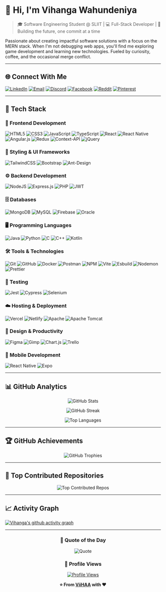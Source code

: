 # 👋 Hi, I'm Vihanga Wahundeniya

> 🎓 Software Engineering Student @ SLIIT | 💻 Full-Stack Developer | 🚀 Building the future, one commit at a time

Passionate about creating impactful software solutions with a focus on the MERN stack. When I'm not debugging web apps, you'll find me exploring game development and learning new technologies. Fueled by curiosity, coffee, and the occasional merge conflict.

---

## 🌐 Connect With Me

[![LinkedIn](https://img.shields.io/badge/LinkedIn-%230077B5.svg?logo=linkedin&logoColor=white)](https://www.linkedin.com/in/vihanga-wahundeniya) [![Email](https://img.shields.io/badge/Email-D14836?logo=gmail&logoColor=white)](mailto:vwahundeniya@gmail.com) [![Discord](https://img.shields.io/badge/Discord-%237289DA.svg?logo=discord&logoColor=white)](https://discord.gg/9saVF6PrsK) [![Facebook](https://img.shields.io/badge/Facebook-%231877F2.svg?logo=Facebook&logoColor=white)](https://facebook.com/vihasandakel) [![Reddit](https://img.shields.io/badge/Reddit-%23FF4500.svg?logo=Reddit&logoColor=white)](https://reddit.com/user/Vhite_Wanilla) [![Pinterest](https://img.shields.io/badge/Pinterest-%23E60023.svg?logo=Pinterest&logoColor=white)](https://pinterest.com/vihangawahundeniya)

---

## 💼 Tech Stack

### 🎨 Frontend Development
![HTML5](https://img.shields.io/badge/html5-%23E34F26.svg?style=for-the-badge&logo=html5&logoColor=white) ![CSS3](https://img.shields.io/badge/css3-%231572B6.svg?style=for-the-badge&logo=css3&logoColor=white) ![JavaScript](https://img.shields.io/badge/javascript-%23323330.svg?style=for-the-badge&logo=javascript&logoColor=%23F7DF1E) ![TypeScript](https://img.shields.io/badge/typescript-%23007ACC.svg?style=for-the-badge&logo=typescript&logoColor=white) ![React](https://img.shields.io/badge/react-%2320232a.svg?style=for-the-badge&logo=react&logoColor=%2361DAFB) ![React Native](https://img.shields.io/badge/react_native-%2320232a.svg?style=for-the-badge&logo=react&logoColor=%2361DAFB) ![Angular.js](https://img.shields.io/badge/angular.js-%23E23237.svg?style=for-the-badge&logo=angularjs&logoColor=white) ![Redux](https://img.shields.io/badge/redux-%23593d88.svg?style=for-the-badge&logo=redux&logoColor=white) ![Context-API](https://img.shields.io/badge/Context--Api-000000?style=for-the-badge&logo=react) ![jQuery](https://img.shields.io/badge/jquery-%230769AD.svg?style=for-the-badge&logo=jquery&logoColor=white)

### 🎨 Styling & UI Frameworks
![TailwindCSS](https://img.shields.io/badge/tailwindcss-%2338B2AC.svg?style=for-the-badge&logo=tailwind-css&logoColor=white) ![Bootstrap](https://img.shields.io/badge/bootstrap-%238511FA.svg?style=for-the-badge&logo=bootstrap&logoColor=white) ![Ant-Design](https://img.shields.io/badge/-AntDesign-%230170FE?style=for-the-badge&logo=ant-design&logoColor=white)

### ⚙️ Backend Development
![NodeJS](https://img.shields.io/badge/node.js-6DA55F?style=for-the-badge&logo=node.js&logoColor=white) ![Express.js](https://img.shields.io/badge/express.js-%23404d59.svg?style=for-the-badge&logo=express&logoColor=%2361DAFB) ![PHP](https://img.shields.io/badge/php-%23777BB4.svg?style=for-the-badge&logo=php&logoColor=white) ![JWT](https://img.shields.io/badge/JWT-black?style=for-the-badge&logo=JSON%20web%20tokens)

### 🗄️ Databases
![MongoDB](https://img.shields.io/badge/MongoDB-%234ea94b.svg?style=for-the-badge&logo=mongodb&logoColor=white) ![MySQL](https://img.shields.io/badge/mysql-4479A1.svg?style=for-the-badge&logo=mysql&logoColor=white) ![Firebase](https://img.shields.io/badge/firebase-%23039BE5.svg?style=for-the-badge&logo=firebase) ![Oracle](https://img.shields.io/badge/Oracle-F80000?style=for-the-badge&logo=oracle&logoColor=white)

### 🖥️ Programming Languages
![Java](https://img.shields.io/badge/java-%23ED8B00.svg?style=for-the-badge&logo=openjdk&logoColor=white) ![Python](https://img.shields.io/badge/python-3670A0?style=for-the-badge&logo=python&logoColor=ffdd54) ![C](https://img.shields.io/badge/c-%2300599C.svg?style=for-the-badge&logo=c&logoColor=white) ![C++](https://img.shields.io/badge/c++-%2300599C.svg?style=for-the-badge&logo=c%2B%2B&logoColor=white) ![Kotlin](https://img.shields.io/badge/kotlin-%237F52FF.svg?style=for-the-badge&logo=kotlin&logoColor=white)

### 🛠️ Tools & Technologies
![Git](https://img.shields.io/badge/git-%23F05033.svg?style=for-the-badge&logo=git&logoColor=white) ![GitHub](https://img.shields.io/badge/github-%23121011.svg?style=for-the-badge&logo=github&logoColor=white) ![Docker](https://img.shields.io/badge/docker-%230db7ed.svg?style=for-the-badge&logo=docker&logoColor=white) ![Postman](https://img.shields.io/badge/Postman-FF6C37?style=for-the-badge&logo=postman&logoColor=white) ![NPM](https://img.shields.io/badge/NPM-%23CB3837.svg?style=for-the-badge&logo=npm&logoColor=white) ![Vite](https://img.shields.io/badge/vite-%23646CFF.svg?style=for-the-badge&logo=vite&logoColor=white) ![Esbuild](https://img.shields.io/badge/esbuild-%23FFCF00.svg?style=for-the-badge&logo=esbuild&logoColor=black) ![Nodemon](https://img.shields.io/badge/NODEMON-%23323330.svg?style=for-the-badge&logo=nodemon&logoColor=%BBDEAD) ![Prettier](https://img.shields.io/badge/prettier-%23F7B93E.svg?style=for-the-badge&logo=prettier&logoColor=black)

### 🧪 Testing
![Jest](https://img.shields.io/badge/-jest-%23C21325?style=for-the-badge&logo=jest&logoColor=white) ![Cypress](https://img.shields.io/badge/-cypress-%23E5E5E5?style=for-the-badge&logo=cypress&logoColor=058a5e) ![Selenium](https://img.shields.io/badge/-selenium-%43B02A?style=for-the-badge&logo=selenium&logoColor=white)

### ☁️ Hosting & Deployment
![Vercel](https://img.shields.io/badge/vercel-%23000000.svg?style=for-the-badge&logo=vercel&logoColor=white) ![Netlify](https://img.shields.io/badge/netlify-%23000000.svg?style=for-the-badge&logo=netlify&logoColor=#00C7B7) ![Apache](https://img.shields.io/badge/apache-%23D42029.svg?style=for-the-badge&logo=apache&logoColor=white) ![Apache Tomcat](https://img.shields.io/badge/apache%20tomcat-%23F8DC75.svg?style=for-the-badge&logo=apache-tomcat&logoColor=black)

### 🎨 Design & Productivity
![Figma](https://img.shields.io/badge/figma-%23F24E1E.svg?style=for-the-badge&logo=figma&logoColor=white) ![Gimp](https://img.shields.io/badge/Gimp-657D8B?style=for-the-badge&logo=gimp&logoColor=FFFFFF) ![Chart.js](https://img.shields.io/badge/chart.js-F5788D.svg?style=for-the-badge&logo=chart.js&logoColor=white) ![Trello](https://img.shields.io/badge/Trello-%23026AA7.svg?style=for-the-badge&logo=Trello&logoColor=white)

### 📱 Mobile Development
![React Native](https://img.shields.io/badge/react_native-%2320232a.svg?style=for-the-badge&logo=react&logoColor=%2361DAFB) ![Expo](https://img.shields.io/badge/expo-1C1E24?style=for-the-badge&logo=expo&logoColor=#D04A37)

---

## 📊 GitHub Analytics

<div align="center">
  
![GitHub Stats](https://github-readme-stats.vercel.app/api?username=ViiHAA&theme=blue-green&hide_border=false&include_all_commits=true&count_private=true&show_icons=true)

![GitHub Streak](https://nirzak-streak-stats.vercel.app/?user=ViiHAA&theme=blue-green&hide_border=false)

![Top Languages](https://github-readme-stats.vercel.app/api/top-langs/?username=ViiHAA&theme=blue-green&hide_border=false&include_all_commits=true&count_private=true&layout=compact)

</div>

---

## 🏆 GitHub Achievements

<div align="center">

![GitHub Trophies](https://github-profile-trophy.vercel.app/?username=ViiHAA&theme=blue-green&no-frame=false&no-bg=false&margin-w=4&row=2&column=4)

</div>

---

## 🌟 Top Contributed Repositories

<div align="center">

![Top Contributed Repos](https://github-contributor-stats.vercel.app/api?username=ViiHAA&limit=5&theme=blue-green&combine_all_yearly_contributions=true)

</div>

---

## 📈 Activity Graph

[![Vihanga's github activity graph](https://github-readme-activity-graph.vercel.app/graph?username=ViiHAA&theme=react-dark&hide_border=true)](https://github.com/ViiHAA)

---

<div align="center">
  
### 💭 Quote of the Day
![Quote](https://quotes-github-readme.vercel.app/api?type=horizontal&theme=dark)

### 👀 Profile Views
[![Profile Views](https://visitcount.itsvg.in/api?id=ViiHAA&icon=5&color=13)](https://visitcount.itsvg.in)

**⭐ From [ViiHAA](https://github.com/ViiHAA) with ❤️**

</div>